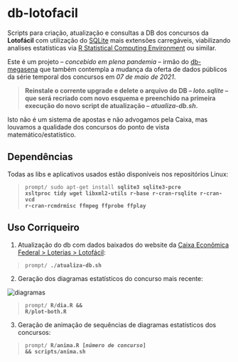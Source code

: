 # db-lotofacil

Scripts para criação, atualização e consultas a DB dos concursos da **Lotofácil** com utilização do <a href="http://www.sqlite.org" title="clique para acessar o website do SQLite">SQLite</a> mais extensões carregáveis, viabilizando analises estatísticas via <a href="http://www.r-project.org/" title="clique para acessar o website do R Statistical Computing...">R Statistical Computing Environment</a> ou similar.

Este é um projeto – <em>concebido em plena pandemia</em> – irmão do <a href="https://github.com/dekassegui/db-megasena">db-megasena</a> que também contempla a mudança da oferta de dados públicos da série temporal dos concursos em *07 de maio de 2021*.

> **Reinstale o corrente upgrade e delete o arquivo do DB – <em>loto.sqlite</em> – que será recriado com novo esquema e preenchido na primeira execução do novo script de atualização – <em>atualiza-db.sh</em>.**

Isto não é um sistema de apostas e não advogamos pela Caixa, mas louvamos a qualidade dos concursos do ponto de vista matemático/estatístico.

## Dependências

Todas as libs e aplicativos usados estão disponíveis nos repositórios Linux:

> <code>prompt/ sudo apt-get install <strong>sqlite3 sqlite3-pcre xsltproc tidy wget libxml2-utils r-base r-cran-rsqlite r-cran-vcd r-cran-rcmdrmisc ffmpeg ffprobe ffplay</strong></code>

## Uso Corriqueiro

  1. Atualização do db com dados baixados do website da <a href="http://loterias.caixa.gov.br/wps/portal/loterias/landing/lotofacil" title="link de download disponível após resultado do concurso mais recente">Caixa Econômica Federal > Loterias > Lotofácil</a>:

  > <code>prompt/ <strong>./atualiza-db.sh</strong></code>

  2. Geração dos diagramas estatísticos do concurso mais recente:

  ![diagramas](https://github.com/dekassegui/db-lotofacil/blob/master/img/diagramas-2235.png "diagramas")

  > <code>prompt/ <strong>R/dia.R && R/plot-both.R</strong></code>

  3. Geração de animação de sequências de diagramas estatísticos dos concursos:

  > <code>prompt/ <strong>R/anima.R [<em>número de concurso</em>] && scripts/anima.sh</strong></code>
